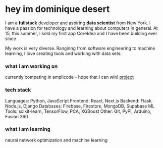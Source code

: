 # hey im dominique desert

I am a **fullstack** developer and aspiring **data scientist** from New York. I have a passion for technology and learning about computers in general. At 15, this summer, I sold my first app CoreIdea and I have been building ever since 

My work is very diverse. Ranginng from software engineering to machine learning, I love creating tools and working with data sets. 

### what i am working on 
currently competing in amplicode - hope that i can win! [project](https://github.com/dominiquedes/notemapai)

### tech stack 
Languages: Python, JavaScript
Frontend: React, Next.js
Backend: Flask, Node.js, Django
Databases: Firebase, Firestore, MongoDB, Supabase
ML Tools: scikit-learn, TensorFlow, PCA, XGBoost
Other: Git, PyPI, Arduino, Fusion 360

### what i am learning 
neural network optimization and machine learning
